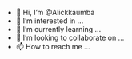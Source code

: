 - 👋 Hi, I’m @Alickkaumba
- 👀 I’m interested in ...
- 🌱 I’m currently learning ...
- 💞️ I’m looking to collaborate on ...
- 📫 How to reach me ...

<!---
Alickkaumba/Alickkaumba is a ✨ special ✨ repository because its `README.md` (this file) appears on your GitHub profile.
You can click the Preview link to take a look at your changes.
--->
